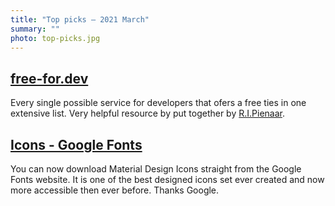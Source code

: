 ```yaml
---
title: "Top picks — 2021 March"
summary: ""
photo: top-picks.jpg
---
```


## [free-for.dev](https://free-for.dev/)

Every single possible service for developers that ofers a free ties in one extensive list. Very helpful resource by put together by [R.I.Pienaar](https://twitter.com/ripienaar).

## [Icons - Google Fonts](https://fonts.google.com/icons)

You can now download Material Design Icons straight from the Google Fonts website. It is one of the best designed icons set ever created and now more accessible then ever before. Thanks Google.
